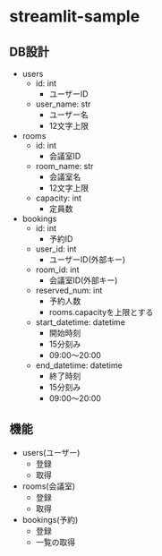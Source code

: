 # streamlit-sample

## DB設計

- users
  - id: int
    - ユーザーID
  - user_name: str
    - ユーザー名
    - 12文字上限
- rooms
  - id: int
    - 会議室ID
  - room_name: str
    - 会議室名
    - 12文字上限
  - capacity: int
    - 定員数
- bookings
  - id: int
    - 予約ID
  - user_id: int
    - ユーザーID(外部キー)
  - room_id: int
    - 会議室ID(外部キー)
  - reserved_num: int
    - 予約人数
    - rooms.capacityを上限とする
  - start_datetime: datetime
    - 開始時刻
    - 15分刻み
    - 09:00〜20:00
  - end_datetime: datetime
    - 終了時刻
    - 15分刻み
    - 09:00〜20:00

## 機能

- users(ユーザー)
  - 登録
  - 取得
- rooms(会議室)
  - 登録
  - 取得
- bookings(予約)
  - 登録
  - 一覧の取得
